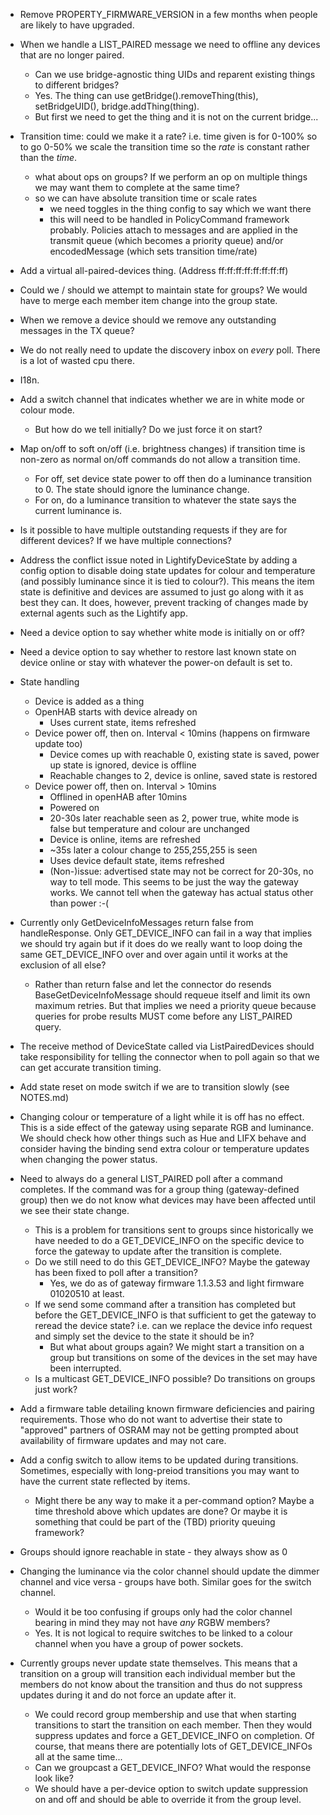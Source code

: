 * Remove PROPERTY_FIRMWARE_VERSION in a few months when people are likely to have upgraded.

* When we handle a LIST_PAIRED message we need to offline any devices that are no longer paired.
  * Can we use bridge-agnostic thing UIDs and reparent existing things to different bridges?
  * Yes. The thing can use getBridge().removeThing(this), setBridgeUID(<newUID>), bridge.addThing(thing).
  * But first we need to get the thing and it is not on the current bridge...

* Transition time: could we make it a rate? i.e. time given is for 0-100% so to go 0-50% we scale the transition time so the _rate_ is constant rather than the _time_.
  * what about ops on groups? If we perform an op on multiple things we may want them to complete at the same time?
  * so we can have absolute transition time or scale rates
    * we need toggles in the thing config to say which we want there
    * this will need to be handled in PolicyCommand framework probably. Policies attach to messages and are applied in the transmit queue (which becomes a priority queue) and/or encodedMessage (which sets transition time/rate)

* Add a virtual all-paired-devices thing. (Address ff:ff:ff:ff:ff:ff:ff:ff)

* Could we / should we attempt to maintain state for groups? We would have to merge each member item change into the group state.

* When we remove a device should we remove any outstanding messages in the TX queue?

* We do not really need to update the discovery inbox on _every_ poll. There is a lot of wasted cpu there.

* I18n.

* Add a switch channel that indicates whether we are in white mode or colour mode.
  * But how do we tell initially? Do we just force it on start?

* Map on/off to soft on/off (i.e. brightness changes) if transition time is non-zero as normal on/off commands do not allow a transition time.
  * For off, set device state power to off then do a luminance transition to 0. The state should ignore the luminance change.
  * For on, do a luminance transition to whatever the state says the current luminance is.

* Is it possible to have multiple outstanding requests if they are for different devices? If we have multiple connections?

* Address the conflict issue noted in LightifyDeviceState by adding a config option to disable doing state updates for colour and temperature (and possibly luminance since it is tied to colour?). This means the item state is definitive and devices are assumed to just go along with it as best they can. It does, however, prevent tracking of changes made by external agents such as the Lightify app.

* Need a device option to say whether white mode is initially on or off?

* Need a device option to say whether to restore last known state on device online or stay with whatever the power-on default is set to.

* State handling
  * Device is added as a thing
  * OpenHAB starts with device already on
    * Uses current state, items refreshed
  * Device power off, then on. Interval < 10mins (happens on firmware update too)
    * Device comes up with reachable 0, existing state is saved, power up state is ignored, device is offline
    * Reachable changes to 2, device is online, saved state is restored
  * Device power off, then on. Interval > 10mins
    * Offlined in openHAB after 10mins
    * Powered on
    * 20-30s later reachable seen as 2, power true, white mode is false but temperature and colour are unchanged
    * Device is online, items are refreshed
    * ~35s later a colour change to 255,255,255 is seen
    * Uses device default state, items refreshed
    * (Non-)issue: advertised state may not be correct for 20-30s, no way to tell mode. This seems to be just the way the gateway works. We cannot tell when the gateway has actual status other than power :-(

* Currently only GetDeviceInfoMessages return false from handleResponse. Only GET_DEVICE_INFO can fail in a way that implies we should try again but if it does do we really want to loop doing the same GET_DEVICE_INFO over and over again until it works at the exclusion of all else?
  * Rather than return false and let the connector do resends BaseGetDeviceInfoMessage should requeue itself and limit its own maximum retries. But that implies we need a priority queue because queries for probe results MUST come before any LIST_PAIRED query.

* The receive method of DeviceState called via ListPairedDevices should take responsibility for telling the connector when to poll again so that we can get accurate transition timing.

* Add state reset on mode switch if we are to transition slowly (see NOTES.md)

* Changing colour or temperature of a light while it is off has no effect. This is a side effect of the gateway using separate RGB and luminance. We should check how other things such as Hue and LIFX behave and consider having the binding send extra colour or temperature updates when changing the power status.

* Need to always do a general LIST_PAIRED poll after a command completes. If the command was for a group thing (gateway-defined group) then we do not know what devices may have been affected until we see their state change.
  * This is a problem for transitions sent to groups since historically we have needed to do a GET_DEVICE_INFO on the specific device to force the gateway to update after the transition is complete.
  * Do we still need to do this GET_DEVICE_INFO? Maybe the gateway has been fixed to poll after a transition?
    * Yes, we do as of gateway firmware 1.1.3.53 and light firmware 01020510 at least.
  * If we send some command after a transition has completed but before the GET_DEVICE_INFO is that sufficient to get the gateway to reread the device state? i.e. can we replace the device info request and simply set the device to the state it should be in?
    * But what about groups again? We might start a transition on a group but transitions on some of the devices in the set may have been interrupted.
  * Is a multicast GET_DEVICE_INFO possible? Do transitions on groups just work?

* Add a firmware table detailing known firmware deficiencies and pairing requirements. Those who do not want to advertise their state to "approved" partners of OSRAM may not be getting prompted about availability of firmware updates and may not care.

* Add a config switch to allow items to be updated during transitions. Sometimes, especially with long-preiod transitions you may want to have the current state reflected by items.
  * Might there be any way to make it a per-command option? Maybe a time threshold above which updates are done? Or maybe it is something that could be part of the (TBD) priority queuing framework?

* Groups should ignore reachable in state - they always show as 0

* Changing the luminance via the color channel should update the dimmer channel and vice versa - groups have both. Similar goes for the switch channel.
  * Would it be too confusing if groups only had the color channel bearing in mind they may not have _any_ RGBW members?
  * Yes. It is not logical to require switches to be linked to a colour channel when you have a group of power sockets.

* Currently groups never update state themselves. This means that a transition on a group will transition each individual member but the members do not know about the transition and thus do not suppress updates during it and do not force an update after it.
  * We could record group membership and use that when starting transitions to start the transition on each member. Then they would suppress updates and force a GET_DEVICE_INFO on completion. Of course, that means there are potentially lots of GET_DEVICE_INFOs all at the same time...
  * Can we groupcast a GET_DEVICE_INFO? What would the response look like?
  * We should have a per-device option to switch update suppression on and off and should be able to override it from the group level.
